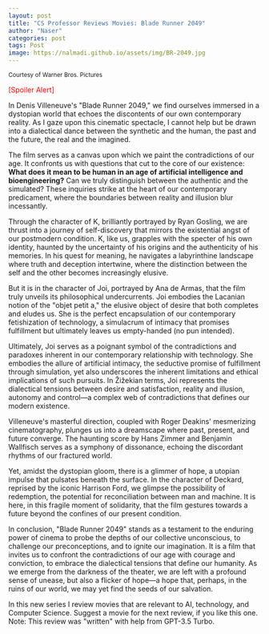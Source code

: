 ```yaml
---
layout: post
title: "CS Professor Reviews Movies: Blade Runner 2049"
author: "Naser"
categories: post
tags: Post
image: https://nalmadi.github.io/assets/img/BR-2049.jpg
---
```

<sup>Courtesy of Warner Bros. Pictures</sup>

<span style="color:red">[Spoiler Alert]</span>

In Denis Villeneuve's "Blade Runner 2049," we find ourselves immersed in a dystopian world that echoes the discontents of our own contemporary reality. As I gaze upon this cinematic spectacle, I cannot help but be drawn into a dialectical dance between the synthetic and the human, the past and the future, the real and the imagined.

The film serves as a canvas upon which we paint the contradictions of our age. It confronts us with questions that cut to the core of our existence: **What does it mean to be human in an age of artificial intelligence and bioengineering?** Can we truly distinguish between the authentic and the simulated? These inquiries strike at the heart of our contemporary predicament, where the boundaries between reality and illusion blur incessantly.

Through the character of K, brilliantly portrayed by Ryan Gosling, we are thrust into a journey of self-discovery that mirrors the existential angst of our postmodern condition. K, like us, grapples with the specter of his own identity, haunted by the uncertainty of his origins and the authenticity of his memories. In his quest for meaning, he navigates a labyrinthine landscape where truth and deception intertwine, where the distinction between the self and the other becomes increasingly elusive.

But it is in the character of Joi, portrayed by Ana de Armas, that the film truly unveils its philosophical undercurrents. Joi embodies the Lacanian notion of the "objet petit a," the elusive object of desire that both completes and eludes us. She is the perfect encapsulation of our contemporary fetishization of technology, a simulacrum of intimacy that promises fulfillment but ultimately leaves us empty-handed (no pun intended).

Ultimately, Joi serves as a poignant symbol of the contradictions and paradoxes inherent in our contemporary relationship with technology. She embodies the allure of artificial intimacy, the seductive promise of fulfillment through simulation, yet also underscores the inherent limitations and ethical implications of such pursuits. In Žižekian terms, Joi represents the dialectical tensions between desire and satisfaction, reality and illusion, autonomy and control—a complex web of contradictions that defines our modern existence.

Villeneuve's masterful direction, coupled with Roger Deakins' mesmerizing cinematography, plunges us into a dreamscape where past, present, and future converge. The haunting score by Hans Zimmer and Benjamin Wallfisch serves as a symphony of dissonance, echoing the discordant rhythms of our fractured world.

Yet, amidst the dystopian gloom, there is a glimmer of hope, a utopian impulse that pulsates beneath the surface. In the character of Deckard, reprised by the iconic Harrison Ford, we glimpse the possibility of redemption, the potential for reconciliation between man and machine. It is here, in this fragile moment of solidarity, that the film gestures towards a future beyond the confines of our present condition.

In conclusion, "Blade Runner 2049" stands as a testament to the enduring power of cinema to probe the depths of our collective unconscious, to challenge our preconceptions, and to ignite our imagination. It is a film that invites us to confront the contradictions of our age with courage and conviction, to embrace the dialectical tensions that define our humanity. As we emerge from the darkness of the theater, we are left with a profound sense of unease, but also a flicker of hope—a hope that, perhaps, in the ruins of our world, we may yet find the seeds of our salvation.

In this new series I review movies that are relevant to AI, technology, and Computer Science.  Suggest a movie for the next review, if you like this one.
Note: This review was "written" with help from GPT-3.5 Turbo.

